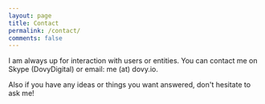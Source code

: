 ```yaml
---
layout: page
title: Contact
permalink: /contact/
comments: false
---
```


I am always up for interaction with users or entities. You can contact me on Skype (DovyDigital) or email: me (at) dovy.io.

Also if you have any ideas or things you want answered, don't hesitate to ask me!